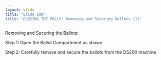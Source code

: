 ```yaml
---
layout: slide
title: "Slide 108"
title: "CLOSING THE POLLS: Removing and Securing Ballots (1)"
---
```


Removing and Securing the Ballots:

Step 1: Open the Ballot Compartment as shown

Step 2: Carefully remove and secure the ballots from the DS200 machine
